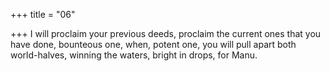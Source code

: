 +++
title = "06"

+++
I will proclaim your previous deeds, proclaim the current ones that you  have done, bounteous one,
when, potent one, you will pull apart both world-halves, winning the  waters, bright in drops, for Manu.